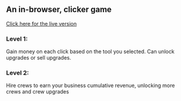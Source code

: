 ## An in-browser, clicker game
[Click here for the live version]()

### Level 1:
Gain money on each click based on the tool you selected. Can unlock upgrades or sell upgrades.

### Level 2:
Hire crews to earn your business cumulative revenue, unlocking more crews and crew upgrades
